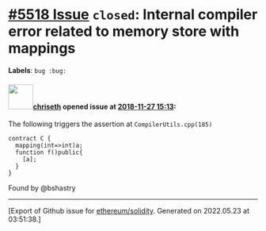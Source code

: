 # [\#5518 Issue](https://github.com/ethereum/solidity/issues/5518) `closed`: Internal compiler error related to memory store with mappings
**Labels**: `bug :bug:`


#### <img src="https://avatars.githubusercontent.com/u/9073706?v=4" width="50">[chriseth](https://github.com/chriseth) opened issue at [2018-11-27 15:13](https://github.com/ethereum/solidity/issues/5518):

The following triggers the assertion at `CompilerUtils.cpp(185)`
```
contract C {
  mapping(int=>int)a;
  function f()public{
    [a];
  }
}
```

Found by @bshastry




-------------------------------------------------------------------------------



[Export of Github issue for [ethereum/solidity](https://github.com/ethereum/solidity). Generated on 2022.05.23 at 03:51:38.]
